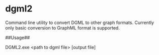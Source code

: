 dgml2
=====

Command line utility to convert DGML to other graph formats. Currently only basic conversion to GraphML format is supported.

##Usage##

DGML2.exe &lt;path to dgml file&gt; [output file]